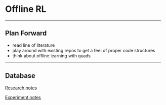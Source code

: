 # Offline RL

---

## Plan Forward

- read line of literature
- play around with existing repos to get a feel of proper code structures
- think about offline learning with quads

---

## Database

[Research notes](Offline%20RL%20f7bac033fe7f4367a1cca40041985dbf/Research%20notes%204a7ba162f4f44179bba49fdb3ff47ee8.md)

[Experiment notes](Offline%20RL%20f7bac033fe7f4367a1cca40041985dbf/Experiment%20notes%2051a9bacd72d64ea096ee66cb1cb35ab6.md)